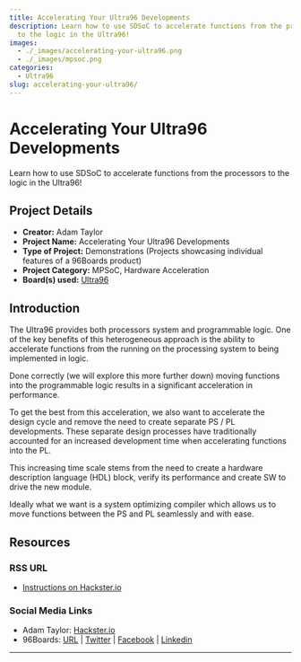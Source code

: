 ```yaml
---
title: Accelerating Your Ultra96 Developments
description: Learn how to use SDSoC to accelerate functions from the processors
  to the logic in the Ultra96!
images:
  - ./_images/accelerating-your-ultra96.png
  - ./_images/mpsoc.png
categories:
  - Ultra96
slug: accelerating-your-ultra96/
---
```


# Accelerating Your Ultra96 Developments

Learn how to use SDSoC to accelerate functions from the processors to the logic in the Ultra96!

## Project Details

- **Creator:** Adam Taylor
- **Project Name:** Accelerating Your Ultra96 Developments
- **Type of Project:** Demonstrations (Projects showcasing individual features of a 96Boards product)
- **Project Category:** MPSoC, Hardware Acceleration
- **Board(s) used:** [Ultra96](/product/ultra96/)

## Introduction

The Ultra96 provides both processors system and programmable logic. One of the key benefits of this heterogeneous approach is the ability to accelerate functions from the running on the processing system to being implemented in logic.

Done correctly (we will explore this more further down) moving functions into the programmable logic results in a significant acceleration in performance.

To get the best from this acceleration, we also want to accelerate the design cycle and remove the need to create separate PS / PL developments. These separate design processes have traditionally accounted for an increased development time when accelerating functions into the PL.

This increasing time scale stems from the need to create a hardware description language (HDL) block, verify its performance and create SW to drive the new module.

Ideally what we want is a system optimizing compiler which allows us to move functions between the PS and PL seamlessly and with ease.

## Resources

### RSS URL

- [Instructions on Hackster.io](https://www.hackster.io/adam-taylor/accelerating-your-ultra96-developments-806a72)

### Social Media Links

- Adam Taylor: [Hackster.io](https://www.hackster.io/adam-taylor)
- 96Boards: [URL](https://www.96boards.org/) &#124; [Twitter](https://twitter.com/96boards) &#124; [Facebook](https://www.facebook.com/96Boards) &#124; [Linkedin](https://www.linkedin.com/company/{{site.linkedin_username}}/)

---
